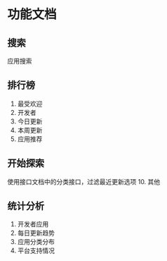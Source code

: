 # 功能文档
## 搜索
应用搜索
## 排行榜
1. 最受欢迎
2. 开发者
3. 今日更新
4. 本周更新
5. 应用推荐
## 开始探索
使用接口文档中的分类接口，过滤最近更新选项
10. 其他
## 统计分析
1. 开发者应用
2. 每日更新趋势
3. 应用分类分布
4. 平台支持情况